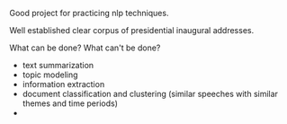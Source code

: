 Good project for practicing nlp techniques.


Well established clear corpus of presidential inaugural addresses. 

What can be done? What can't be done?



- text summarization
- topic modeling
- information extraction
- document classification and clustering (similar speeches with similar themes and time periods)
- 

